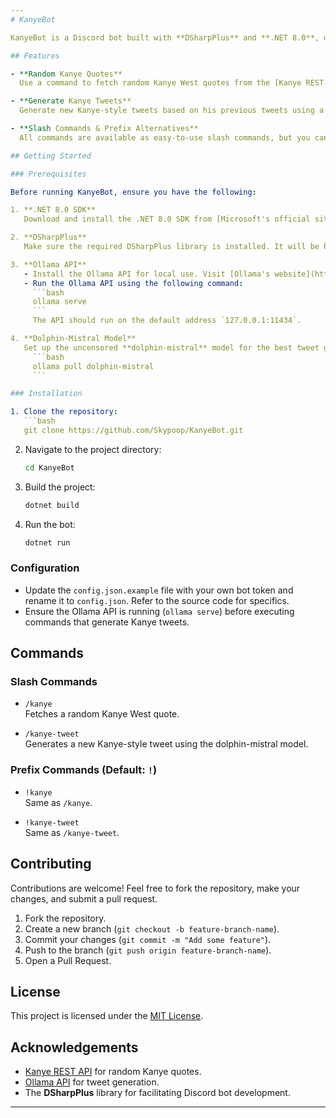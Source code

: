 ```yaml
---
# KanyeBot

KanyeBot is a Discord bot built with **DSharpPlus** and **.NET 8.0**, designed to bring unhinged Kanye West-inspired interactions to your server. The bot features slash commands as well as prefix-based alternatives for a clean and modern user experience.

## Features

- **Random Kanye Quotes**  
  Use a command to fetch random Kanye West quotes from the [Kanye REST API](https://api.kanye.rest).

- **Generate Kanye Tweets**  
  Generate new Kanye-style tweets based on his previous tweets using a locally hosted **Ollama API**. This leverages the **dolphin-mistral** uncensored model for optimal results.  

- **Slash Commands & Prefix Alternatives**  
  All commands are available as easy-to-use slash commands, but you can also use the default prefix `!` for those who prefer classic command styles.

## Getting Started

### Prerequisites

Before running KanyeBot, ensure you have the following:

1. **.NET 8.0 SDK**  
   Download and install the .NET 8.0 SDK from [Microsoft's official site](https://dotnet.microsoft.com/).

2. **DSharpPlus**  
   Make sure the required DSharpPlus library is installed. It will be handled during the build process if dependencies are properly defined.

3. **Ollama API**  
   - Install the Ollama API for local use. Visit [Ollama's website](https://www.ollama.com/) for installation instructions.
   - Run the Ollama API using the following command:  
     ```bash
     ollama serve
     ```
     The API should run on the default address `127.0.0.1:11434`.

4. **Dolphin-Mistral Model**  
   Set up the uncensored **dolphin-mistral** model for the best tweet generation results.
     ```bash
     ollama pull dolphin-mistral
     ```

### Installation

1. Clone the repository:
   ```bash
   git clone https://github.com/Skypoop/KanyeBot.git
   ```
2. Navigate to the project directory:
   ```bash
   cd KanyeBot
   ```
3. Build the project:
   ```bash
   dotnet build
   ```
4. Run the bot:
   ```bash
   dotnet run
   ```

### Configuration

- Update the `config.json.example` file with your own bot token and rename it to `config.json`. Refer to the source code for specifics.
- Ensure the Ollama API is running (`ollama serve`) before executing commands that generate Kanye tweets.

## Commands

### Slash Commands

- `/kanye`  
  Fetches a random Kanye West quote.

- `/kanye-tweet`  
  Generates a new Kanye-style tweet using the dolphin-mistral model.

### Prefix Commands (Default: `!`)

- `!kanye`  
  Same as `/kanye`.

- `!kanye-tweet`  
  Same as `/kanye-tweet`.

## Contributing

Contributions are welcome! Feel free to fork the repository, make your changes, and submit a pull request.

1. Fork the repository.
2. Create a new branch (`git checkout -b feature-branch-name`).
3. Commit your changes (`git commit -m "Add some feature"`).
4. Push to the branch (`git push origin feature-branch-name`).
5. Open a Pull Request.

## License

This project is licensed under the [MIT License](LICENSE).

## Acknowledgements

- [Kanye REST API](https://api.kanye.rest) for random Kanye quotes.
- [Ollama API](https://www.ollama.com/) for tweet generation.
- The **DSharpPlus** library for facilitating Discord bot development.

---
```

